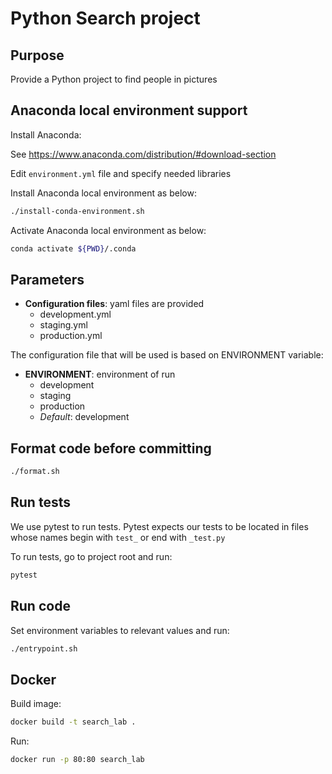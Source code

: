 # Python Search project
## Purpose
Provide a Python project to find people in pictures

## Anaconda local environment support
Install Anaconda:

See https://www.anaconda.com/distribution/#download-section

Edit `environment.yml` file and specify needed libraries

Install Anaconda local environment as below:
```bash
./install-conda-environment.sh
```
Activate Anaconda local environment as below:
```bash
conda activate ${PWD}/.conda
```

## Parameters
- **Configuration files**: yaml files are provided
    - development.yml
    - staging.yml
    - production.yml

The configuration file that will be used is based on ENVIRONMENT variable:
- **ENVIRONMENT**: environment of run
    - development
    - staging
    - production
    - *Default*: development
    
## Format code before committing
```bash
./format.sh
```

## Run tests
We use pytest to run tests. Pytest expects our tests to be located in files whose 
names begin with `test_` or end with `_test.py`

To run tests, go to project root and run:
```bash
pytest
```

## Run code
Set environment variables to relevant values and run:
```bash
./entrypoint.sh
```

## Docker
Build image:
```bash
docker build -t search_lab .
```
Run:
```bash
docker run -p 80:80 search_lab
```